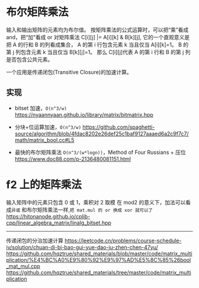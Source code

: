 # 布尔矩阵乘法

输入和输出矩阵的元素均为布尔值。
按矩阵乘法的公式运算时，可以把“乘”看成 and，把“加”看成 or
对矩阵乘法 C[i][j] |= A[i][k] & B[k][j], 它的一个直观意义是把 A 的行和 B 的列看成集合，
A 的第 i 行包含元素 k 当且仅当 A[i][k]=1。
B 的第 j 列包含元素 k 当且仅当 B[k][j]=1。
那么 C[i][j]代表 A 的第 i 行和 B 的第 j 列是否包含公共元素。

一个应用是传递闭包(Transitive Closure)的加速计算。

## 实现

- bitset 加速，`O(n^3/w)`
  https://nyaannyaan.github.io/library/matrix/bitmatrix.hpp
- 分块+位运算加速，`O(n^3/w)`
  https://github.com/spaghetti-source/algorithm/blob/4fdac8202e26def25c1baf9127aaaed6a2c9f7c7/math/matrix_bool.cc#L5

- 最快的布尔矩阵乘法 `O(n^3/(w*logn))`，Method of Four Russians + 压位
  https://www.doc88.com/p-2136480081151.html

# f2 上的矩阵乘法

输入矩阵中的元素只包含 0 或 1，乘积对 2 取模
在 mod2 的意义下，加法可以看成`异或`
和布尔矩阵乘法一样,`把 mat.mul 的 or 换成 xor 就可以了`
https://hitonanode.github.io/cplib-cpp/linear_algebra_matrix/linalg_bitset.hpp

---

传递闭包的分治加速计算
https://leetcode.cn/problems/course-schedule-iv/solution/chuan-di-bi-bao-gui-yue-dao-ju-zhen-chen-47yu/
https://github.com/hqztrue/shared_materials/blob/master/code/matrix_multiplication/%E4%BC%A0%E9%80%92%E9%97%AD%E5%8C%85%26bool_mat_mul.cpp
https://github.com/hqztrue/shared_materials/tree/master/code/matrix_multiplication

